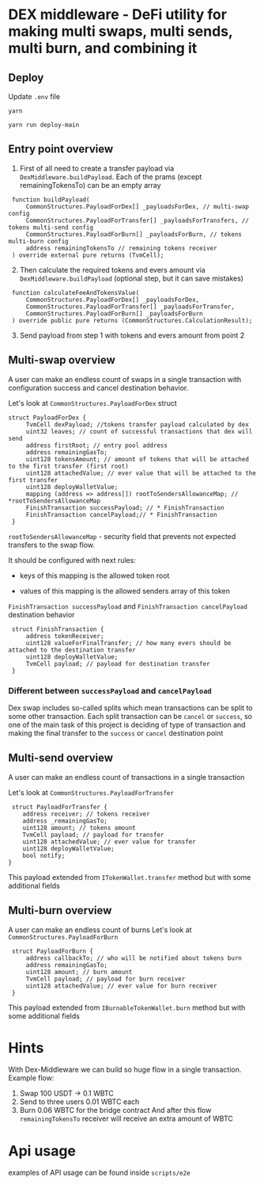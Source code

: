 # DEX middleware - DeFi utility for making multi swaps, multi sends, multi burn, and combining it

## Deploy
Update `.env` file
```shell
yarn
```
```shell
yarn run deploy-main
```



## Entry point overview
1. First of all need to create a transfer payload via `DexMiddleware.buildPayload`. Each of the prams (except remainingTokensTo) can be an empty array
```solidity
 function buildPayload(
     CommonStructures.PayloadForDex[] _payloadsForDex, // multi-swap config
     CommonStructures.PayloadForTransfer[] _payloadsForTransfers, // tokens multi-send config
     CommonStructures.PayloadForBurn[] _payloadsForBurn, // tokens multi-burn config
     address remainingTokensTo // remaining tokens receiver
 ) override external pure returns (TvmCell);
```
2. Then calculate the required tokens and evers amount via `DexMiddleware.buildPayload` (optional step, but it can save mistakes)
```solidity
 function calculateFeeAndTokensValue(
     CommonStructures.PayloadForDex[] _payloadsForDex,
     CommonStructures.PayloadForTransfer[] _payloadsForTransfer,
     CommonStructures.PayloadForBurn[] _payloadsForBurn
 ) override public pure returns (CommonStructures.CalculationResult);
```
3. Send payload from step 1 with tokens and evers amount from point 2


## Multi-swap overview
A user can make an endless count of swaps in a single transaction with configuration success and cancel destination behavior.

Let's look at `CommonStructures.PayloadForDex` struct
```solidity
struct PayloadForDex {
     TvmCell dexPayload; //tokens transfer payload calculated by dex
     uint32 leaves; // count of successful transactions that dex will send
     address firstRoot; // entry pool address
     address remainingGasTo;
     uint128 tokensAmount; // amount of tokens that will be attached to the first transfer (first root) 
     uint128 attachedValue; // ever value that will be attached to the first transfer
     uint128 deployWalletValue;
     mapping (address => address[]) rootToSendersAllowanceMap; // *rootToSendersAllowanceMap
     FinishTransaction successPayload; // * FinishTransaction
     FinishTransaction cancelPayload;// * FinishTransaction
 }
```
`rootToSendersAllowanceMap` - security field that prevents not expected transfers to the swap flow.

It should be configured with next rules:
- keys of this mapping is the allowed token root

- values of this mapping is the allowed senders array of this token

`FinishTransaction successPayload` and `FinishTransaction cancelPayload` destination behavior
```solidity
 struct FinishTransaction {
     address tokenReceiver;
     uint128 valueForFinalTransfer; // how many evers should be attached to the destination transfer
     uint128 deployWalletValue;
     TvmCell payload; // payload for destination transfer
 }
```
### Different between `successPayload` and `cancelPayload`
Dex swap includes so-called splits which mean transactions can be split to some other transaction.
Each split transaction can be `cancel` or `success`, so one of the main task of this project is
deciding of type of transaction and making the final transfer to the `success` or `cancel` destination point

## Multi-send overview
A user can make an endless count of transactions in a single transaction

Let's look at `CommonStructures.PayloadForTransfer`
```solidity
 struct PayloadForTransfer {
    address receiver; // tokens receiver
    address _remainingGasTo;
    uint128 amount; // tokens amount
    TvmCell payload; // payload for transfer
    uint128 attachedValue; // ever value for transfer
    uint128 deployWalletValue;
    bool notify;
}
```
This payload extended from `ITokenWallet.transfer` method but with some additional fields

## Multi-burn overview
A user can make an endless count of burns
Let's look at `CommonStructures.PayloadForBurn`
```solidity
 struct PayloadForBurn {
     address callbackTo; // who will be notified about tokens burn
     address remainingGasTo;
     uint128 amount; // burn amount
     TvmCell payload; // payload for burn receiver
     uint128 attachedValue; // ever value for burn receiver
 }
```
This payload extended from `IBurnableTokenWallet.burn` method but with some additional fields

# Hints
With Dex-Middleware we can build so huge flow in a single transaction.
Example flow:
1. Swap 100 USDT -> 0.1 WBTC
2. Send to three users  0.01 WBTC each
3. Burn 0.06 WBTC for the bridge contract
   And after this flow `remainingTokensTo` receiver will receive an extra amount of WBTC

# Api usage
examples of API usage can be found inside `scripts/e2e` 
